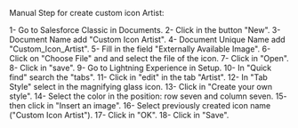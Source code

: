 Manual Step for create custom icon Artist: 

1- Go to Salesforce Classic in Documents.
2- Click in the button "New".
3- Document Name add "Custom Icon Artist". 
4- Document Unique Name add "Custom_Icon_Artist".
5- Fill in the field "Externally Available Image".
6- Click on "Choose File" and and select the file of the icon.
7- Click in "Open".
8- Click in "save".
9- Go to Lightning Experience in Setup.
10- In "Quick find" search the "tabs".
11- Click in "edit" in the tab "Artist".
12- In "Tab Style" select in the magnifying glass icon.
13- Click in "Create your own style".
14- Select the color in the position: row seven and column seven.
15- then click in "Insert an image".
16- Select previously created icon name ("Custom Icon Artist").
17- Click in "OK".
18- Click in "Save".